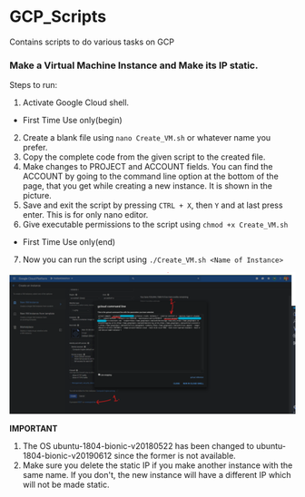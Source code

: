 # GCP_Scripts
Contains scripts to do various tasks on GCP

### Make a Virtual Machine Instance and Make its IP static.

Steps to run:
1. Activate Google Cloud shell.
* First Time Use only(begin)
2. Create a blank file using `nano Create_VM.sh` or whatever name you prefer.
3. Copy the complete code from the given script to the created file.
4. Make changes to PROJECT and ACCOUNT fields. You can find the ACCOUNT by going to the command line option at the bottom of the page,
that you get while creating a new instance. It is shown in the picture.
5. Save and exit the script by pressing `CTRL + X`, then `Y` and at last press enter. This is for only nano editor.
6. Give executable permissions to the script using `chmod +x Create_VM.sh`
* First Time Use only(end)
7. Now you can run the script using `./Create_VM.sh <Name of Instance>`

![Main Window](/media/tut.png)

__IMPORTANT__
1. The OS ubuntu-1804-bionic-v20180522 has been changed to  ubuntu-1804-bionic-v20190612 since the former is not available.
2. Make sure you delete the static IP if you make another instance with the same name. If you don't, the new instance will have a different IP
which will not be made static.
